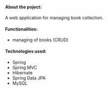 #### About the poject:
A web application for managing book collection.



#### Functionalities:
* managing of books (CRUD)



#### Technologies used:
* Spring 
* Spring MVC
* Hibernate
* Spring Data JPA
* MySQL
